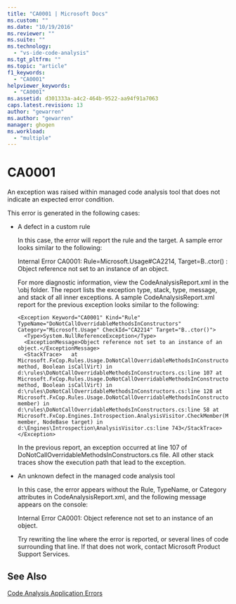 ```yaml
---
title: "CA0001 | Microsoft Docs"
ms.custom: ""
ms.date: "10/19/2016"
ms.reviewer: ""
ms.suite: ""
ms.technology: 
  - "vs-ide-code-analysis"
ms.tgt_pltfrm: ""
ms.topic: "article"
f1_keywords: 
  - "CA0001"
helpviewer_keywords: 
  - "CA0001"
ms.assetid: d301333a-a4c2-464b-9522-aa94f91a7063
caps.latest.revision: 13
author: "gewarren"
ms.author: "gewarren"
manager: ghogen
ms.workload: 
  - "multiple"
---
```

# CA0001
An exception was raised within managed code analysis tool that does not indicate an expected error condition.  
  
 This error is generated in the following cases:  
  
-   A defect in a custom rule  
  
     In this case, the error will report the rule and the target. A sample error looks similar to the following:  
  
     Internal Error CA0001: Rule=Microsoft.Usage#CA2214, Target=B..ctor() : Object reference not set to an instance of an object.  
  
     For more diagnostic information, view the CodeAnalysisReport.xml in the \obj folder. The report lists the exception type, stack, type, message, and stack of all inner exceptions. A sample CodeAnalysisReport.xml report for the previous exception looks similar to the following:  
  
     ```
     <Exception Keyword="CA0001" Kind="Rule" TypeName="DoNotCallOverridableMethodsInConstructors" Category="Microsoft.Usage" CheckId="CA2214" Target="B..ctor()">  
       <Type>System.NullReferenceException</Type>  
       <ExceptionMessage>Object reference not set to an instance of an object.</ExceptionMessage>  
       <StackTrace>   at Microsoft.FxCop.Rules.Usage.DoNotCallOverridableMethodsInConstructors.CheckCallees(Method method, Boolean isCallVirt) in d:\rules\DoNotCallOverridableMethodsInConstructors.cs:line 107 at Microsoft.FxCop.Rules.Usage.DoNotCallOverridableMethodsInConstructors.CheckCallees(Method method, Boolean isCallVirt) in d:\rules\DoNotCallOverridableMethodsInConstructors.cs:line 128 at Microsoft.FxCop.Rules.Usage.DoNotCallOverridableMethodsInConstructors.Check(Member member) in d:\rules\DoNotCallOverridableMethodsInConstructors.cs:line 58 at Microsoft.FxCop.Engines.Introspection.AnalysisVisitor.CheckMember(Member member, NodeBase target) in d:\Engines\Introspection\AnalysisVisitor.cs:line 743</StackTrace>  
     </Exception>  
     ```  
  
     In the previous report, an exception occurred at line 107 of DoNotCallOverridableMethodsInConstructors.cs file. All other stack traces show the execution path that lead to the exception.  
  
-   An unknown defect in the managed code analysis tool  
  
     In this case, the error appears without the Rule, TypeName, or Category attributes in CodeAnalysisReport.xml, and the following message appears on the console:  
  
     Internal Error CA0001: Object reference not set to an instance of an object.  
  
     Try rewriting the line where the error is reported, or several lines of code surrounding that line. If that does not work, contact Microsoft Product Support Services.  
  
## See Also  
 [Code Analysis Application Errors](../code-quality/code-analysis-application-errors.md)   
